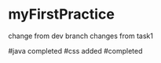 # myFirstPractice
change from dev branch
changes from task1

#java completed
#css  added
#completed 